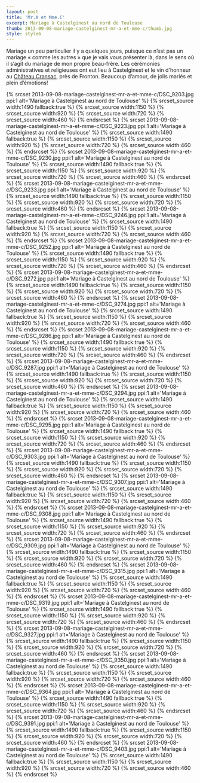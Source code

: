 ```yaml
---
layout: post
title: 'Mr.A et Mme.C'
excerpt: Mariage à Castelginest au nord de Toulouse
thumb: 2013-09-08-mariage-castelginest-mr-a-et-mme-c/thumb.jpg
style: style6
---
```


Mariage un peu particulier il y a quelques jours, puisque ce n’est pas un mariage « comme les autres » que je vais vous présenter là, dans le sens où il s’agit 
du mariage de mon propre beau-frère. Les cérémonies administratives et religieuses ont eut lieu à Castelginest et le vin d'honneur au [Château Cransac](http://www.chateaucransac.com/fr/), près de Fronton.
Beaucoup d’amour, de jolis mariés et plein d’émotions!

<span class="image fit">
{% srcset 2013-09-08-mariage-castelginest-mr-a-et-mme-c/DSC_9203.jpg ppi:1 alt='Mariage à Castelginest au nord de Toulouse' %}
    {% srcset_source width:1490 fallback:true %} 
    {% srcset_source width:1150 %}
    {% srcset_source width:920 %}
    {% srcset_source width:720 %}
    {% srcset_source width:460 %}
{% endsrcset %}
</span>

<span class="image fit">
{% srcset 2013-09-08-mariage-castelginest-mr-a-et-mme-c/DSC_9223.jpg ppi:1 alt='Mariage à Castelginest au nord de Toulouse' %}
    {% srcset_source width:1490 fallback:true %} 
    {% srcset_source width:1150 %}
    {% srcset_source width:920 %}
    {% srcset_source width:720 %}
    {% srcset_source width:460 %}
{% endsrcset %}
</span>

<span class="image fit">
{% srcset 2013-09-08-mariage-castelginest-mr-a-et-mme-c/DSC_9230.jpg ppi:1 alt='Mariage à Castelginest au nord de Toulouse' %}
    {% srcset_source width:1490 fallback:true %} 
    {% srcset_source width:1150 %}
    {% srcset_source width:920 %}
    {% srcset_source width:720 %}
    {% srcset_source width:460 %}
{% endsrcset %}
</span>

<span class="image fit">
{% srcset 2013-09-08-mariage-castelginest-mr-a-et-mme-c/DSC_9233.jpg ppi:1 alt='Mariage à Castelginest au nord de Toulouse' %}
    {% srcset_source width:1490 fallback:true %} 
    {% srcset_source width:1150 %}
    {% srcset_source width:920 %}
    {% srcset_source width:720 %}
    {% srcset_source width:460 %}
{% endsrcset %}
</span>

<span class="image fit">
{% srcset 2013-09-08-mariage-castelginest-mr-a-et-mme-c/DSC_9246.jpg ppi:1 alt='Mariage à Castelginest au nord de Toulouse' %}
    {% srcset_source width:1490 fallback:true %} 
    {% srcset_source width:1150 %}
    {% srcset_source width:920 %}
    {% srcset_source width:720 %}
    {% srcset_source width:460 %}
{% endsrcset %}
</span>

<span class="image fit">
{% srcset 2013-09-08-mariage-castelginest-mr-a-et-mme-c/DSC_9252.jpg ppi:1 alt='Mariage à Castelginest au nord de Toulouse' %}
    {% srcset_source width:1490 fallback:true %} 
    {% srcset_source width:1150 %}
    {% srcset_source width:920 %}
    {% srcset_source width:720 %}
    {% srcset_source width:460 %}
{% endsrcset %}
</span>

<span class="image fit">
{% srcset 2013-09-08-mariage-castelginest-mr-a-et-mme-c/DSC_9272.jpg ppi:1 alt='Mariage à Castelginest au nord de Toulouse' %}
    {% srcset_source width:1490 fallback:true %} 
    {% srcset_source width:1150 %}
    {% srcset_source width:920 %}
    {% srcset_source width:720 %}
    {% srcset_source width:460 %}
{% endsrcset %}
</span>

<span class="image fit">
{% srcset 2013-09-08-mariage-castelginest-mr-a-et-mme-c/DSC_9274.jpg ppi:1 alt='Mariage à Castelginest au nord de Toulouse' %}
    {% srcset_source width:1490 fallback:true %} 
    {% srcset_source width:1150 %}
    {% srcset_source width:920 %}
    {% srcset_source width:720 %}
    {% srcset_source width:460 %}
{% endsrcset %}
</span>

<span class="image fit">
{% srcset 2013-09-08-mariage-castelginest-mr-a-et-mme-c/DSC_9286.jpg ppi:1 alt='Mariage à Castelginest au nord de Toulouse' %}
    {% srcset_source width:1490 fallback:true %} 
    {% srcset_source width:1150 %}
    {% srcset_source width:920 %}
    {% srcset_source width:720 %}
    {% srcset_source width:460 %}
{% endsrcset %}
</span>

<span class="image fit">
{% srcset 2013-09-08-mariage-castelginest-mr-a-et-mme-c/DSC_9287.jpg ppi:1 alt='Mariage à Castelginest au nord de Toulouse' %}
    {% srcset_source width:1490 fallback:true %} 
    {% srcset_source width:1150 %}
    {% srcset_source width:920 %}
    {% srcset_source width:720 %}
    {% srcset_source width:460 %}
{% endsrcset %}
</span>

<span class="image fit">
{% srcset 2013-09-08-mariage-castelginest-mr-a-et-mme-c/DSC_9294.jpg ppi:1 alt='Mariage à Castelginest au nord de Toulouse' %}
    {% srcset_source width:1490 fallback:true %} 
    {% srcset_source width:1150 %}
    {% srcset_source width:920 %}
    {% srcset_source width:720 %}
    {% srcset_source width:460 %}
{% endsrcset %}
</span>

<span class="image fit">
{% srcset 2013-09-08-mariage-castelginest-mr-a-et-mme-c/DSC_9295.jpg ppi:1 alt='Mariage à Castelginest au nord de Toulouse' %}
    {% srcset_source width:1490 fallback:true %} 
    {% srcset_source width:1150 %}
    {% srcset_source width:920 %}
    {% srcset_source width:720 %}
    {% srcset_source width:460 %}
{% endsrcset %}
</span>

<span class="image fit">
{% srcset 2013-09-08-mariage-castelginest-mr-a-et-mme-c/DSC_9303.jpg ppi:1 alt='Mariage à Castelginest au nord de Toulouse' %}
    {% srcset_source width:1490 fallback:true %} 
    {% srcset_source width:1150 %}
    {% srcset_source width:920 %}
    {% srcset_source width:720 %}
    {% srcset_source width:460 %}
{% endsrcset %}
</span>

<span class="image fit">
{% srcset 2013-09-08-mariage-castelginest-mr-a-et-mme-c/DSC_9307.jpg ppi:1 alt='Mariage à Castelginest au nord de Toulouse' %}
    {% srcset_source width:1490 fallback:true %} 
    {% srcset_source width:1150 %}
    {% srcset_source width:920 %}
    {% srcset_source width:720 %}
    {% srcset_source width:460 %}
{% endsrcset %}
</span>

<span class="image fit">
{% srcset 2013-09-08-mariage-castelginest-mr-a-et-mme-c/DSC_9308.jpg ppi:1 alt='Mariage à Castelginest au nord de Toulouse' %}
    {% srcset_source width:1490 fallback:true %} 
    {% srcset_source width:1150 %}
    {% srcset_source width:920 %}
    {% srcset_source width:720 %}
    {% srcset_source width:460 %}
{% endsrcset %}
</span>

<span class="image fit">
{% srcset 2013-09-08-mariage-castelginest-mr-a-et-mme-c/DSC_9309.jpg ppi:1 alt='Mariage à Castelginest au nord de Toulouse' %}
    {% srcset_source width:1490 fallback:true %} 
    {% srcset_source width:1150 %}
    {% srcset_source width:920 %}
    {% srcset_source width:720 %}
    {% srcset_source width:460 %}
{% endsrcset %}
</span>

<span class="image fit">
{% srcset 2013-09-08-mariage-castelginest-mr-a-et-mme-c/DSC_9315.jpg ppi:1 alt='Mariage à Castelginest au nord de Toulouse' %}
    {% srcset_source width:1490 fallback:true %} 
    {% srcset_source width:1150 %}
    {% srcset_source width:920 %}
    {% srcset_source width:720 %}
    {% srcset_source width:460 %}
{% endsrcset %}
</span>

<span class="image fit">
{% srcset 2013-09-08-mariage-castelginest-mr-a-et-mme-c/DSC_9319.jpg ppi:1 alt='Mariage à Castelginest au nord de Toulouse' %}
    {% srcset_source width:1490 fallback:true %} 
    {% srcset_source width:1150 %}
    {% srcset_source width:920 %}
    {% srcset_source width:720 %}
    {% srcset_source width:460 %}
{% endsrcset %}
</span>

<span class="image fit">
{% srcset 2013-09-08-mariage-castelginest-mr-a-et-mme-c/DSC_9327.jpg ppi:1 alt='Mariage à Castelginest au nord de Toulouse' %}
    {% srcset_source width:1490 fallback:true %} 
    {% srcset_source width:1150 %}
    {% srcset_source width:920 %}
    {% srcset_source width:720 %}
    {% srcset_source width:460 %}
{% endsrcset %}
</span>

<span class="image fit">
{% srcset 2013-09-08-mariage-castelginest-mr-a-et-mme-c/DSC_9350.jpg ppi:1 alt='Mariage à Castelginest au nord de Toulouse' %}
    {% srcset_source width:1490 fallback:true %} 
    {% srcset_source width:1150 %}
    {% srcset_source width:920 %}
    {% srcset_source width:720 %}
    {% srcset_source width:460 %}
{% endsrcset %}
</span>

<span class="image fit">
{% srcset 2013-09-08-mariage-castelginest-mr-a-et-mme-c/DSC_9364.jpg ppi:1 alt='Mariage à Castelginest au nord de Toulouse' %}
    {% srcset_source width:1490 fallback:true %} 
    {% srcset_source width:1150 %}
    {% srcset_source width:920 %}
    {% srcset_source width:720 %}
    {% srcset_source width:460 %}
{% endsrcset %}
</span>

<span class="image fit">
{% srcset 2013-09-08-mariage-castelginest-mr-a-et-mme-c/DSC_9391.jpg ppi:1 alt='Mariage à Castelginest au nord de Toulouse' %}
    {% srcset_source width:1490 fallback:true %} 
    {% srcset_source width:1150 %}
    {% srcset_source width:920 %}
    {% srcset_source width:720 %}
    {% srcset_source width:460 %}
{% endsrcset %}
</span>

<span class="image fit">
{% srcset 2013-09-08-mariage-castelginest-mr-a-et-mme-c/DSC_9403.jpg ppi:1 alt='Mariage à Castelginest au nord de Toulouse' %}
    {% srcset_source width:1490 fallback:true %} 
    {% srcset_source width:1150 %}
    {% srcset_source width:920 %}
    {% srcset_source width:720 %}
    {% srcset_source width:460 %}
{% endsrcset %}
</span>